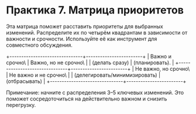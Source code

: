 # Практика 7. Матрица приоритетов

Эта матрица поможет расставить приоритеты для выбранных изменений. Распределите их по четырём квадрантам в зависимости от важности и срочности. Используйте её как инструмент для совместного обсуждения.

+-------------------------------+------------------------+
| Важно и срочно\               | Важно, но не срочно\   |
| (делать сразу)                | (планировать).         |
+-------------------------------+------------------------+
| Не важно, но срочно\           | Не важно и не срочно\ |
| (делегировать/минимизировать) | (отбрасывать)          |
+-------------------------------+------------------------+

Примечание: начните с распределения 3–5 ключевых изменений. Это поможет сосредоточиться на действительно важном и снизить перегрузку.
